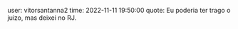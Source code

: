 user: vitorsantanna2
time: 2022-11-11 19:50:00
quote: Eu poderia ter trago o juizo, mas deixei no RJ.
